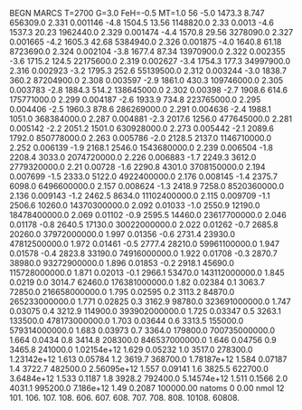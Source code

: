 BEGN
MARCS T=2700 G=3.0 FeH=-0.5 MT=1.0
                  56
-5.0 1473.3 8.747 656309.0 2.331 0.001146 
-4.8 1504.5 13.56 1148820.0 2.33 0.0013 
-4.6 1537.3 20.23 1962440.0 2.329 0.001474 
-4.4 1570.8 29.56 3278090.0 2.327 0.001665 
-4.2 1605.3 42.68 5384940.0 2.326 0.001875 
-4.0 1640.8 61.18 8723690.0 2.324 0.002104 
-3.8 1677.4 87.34 13970900.0 2.322 0.002355 
-3.6 1715.2 124.5 22175600.0 2.319 0.002627 
-3.4 1754.3 177.3 34997900.0 2.316 0.002923 
-3.2 1795.3 252.6 55139500.0 2.312 0.003244 
-3.0 1838.7 360.2 87204900.0 2.308 0.003597 
-2.9 1861.0 430.3 109746000.0 2.305 0.003783 
-2.8 1884.3 514.2 138645000.0 2.302 0.00398 
-2.7 1908.6 614.6 175771000.0 2.299 0.004187 
-2.6 1933.9 734.8 223765000.0 2.295 0.004406 
-2.5 1960.3 878.6 286269000.0 2.291 0.004636 
-2.4 1988.1 1051.0 368384000.0 2.287 0.004881 
-2.3 2017.6 1256.0 477645000.0 2.281 0.005142 
-2.2 2051.2 1501.0 630928000.0 2.273 0.005442 
-2.1 2089.6 1792.0 850778000.0 2.263 0.005786 
-2.0 2128.5 2137.0 1146710000.0 2.252 0.006139 
-1.9 2168.1 2546.0 1543680000.0 2.239 0.006504 
-1.8 2208.4 3033.0 2074720000.0 2.226 0.006883 
-1.7 2249.3 3612.0 2779320000.0 2.21 0.00728 
-1.6 2290.8 4301.0 3708150000.0 2.194 0.007699 
-1.5 2333.0 5122.0 4922400000.0 2.176 0.008145 
-1.4 2375.7 6098.0 6496600000.0 2.157 0.008624 
-1.3 2418.9 7258.0 8520360000.0 2.136 0.009143 
-1.2 2462.5 8634.0 11102400000.0 2.115 0.009709 
-1.1 2506.6 10260.0 14370300000.0 2.092 0.01033 
-1.0 2550.9 12190.0 18478400000.0 2.069 0.01102 
-0.9 2595.5 14460.0 23617700000.0 2.046 0.01178 
-0.8 2640.5 17130.0 30022000000.0 2.022 0.01262 
-0.7 2685.8 20260.0 37972000000.0 1.997 0.01356 
-0.6 2731.4 23930.0 47812500000.0 1.972 0.01461 
-0.5 2777.4 28210.0 59961100000.0 1.947 0.01578 
-0.4 2823.8 33190.0 74916000000.0 1.922 0.01708 
-0.3 2870.7 38980.0 93272900000.0 1.896 0.01853 
-0.2 2918.1 45690.0 115728000000.0 1.871 0.02013 
-0.1 2966.1 53470.0 143112000000.0 1.845 0.0219 
0.0 3014.7 62460.0 176381000000.0 1.82 0.02384 
0.1 3063.7 72850.0 216658000000.0 1.795 0.02595 
0.2 3113.2 84870.0 265233000000.0 1.771 0.02825 
0.3 3162.9 98780.0 323691000000.0 1.747 0.03075 
0.4 3212.9 114900.0 393902000000.0 1.725 0.03347 
0.5 3263.1 133500.0 478173000000.0 1.703 0.03644 
0.6 3313.5 155000.0 579314000000.0 1.683 0.03973 
0.7 3364.0 179800.0 700735000000.0 1.664 0.0434 
0.8 3414.8 208300.0 846537000000.0 1.646 0.04756 
0.9 3465.8 241000.0 1.02154e+12 1.629 0.05232 
1.0 3517.0 278300.0 1.23142e+12 1.613 0.05784 
1.2 3619.7 368700.0 1.78187e+12 1.584 0.07187 
1.4 3722.7 482500.0 2.56095e+12 1.557 0.09141 
1.6 3825.5 622700.0 3.6484e+12 1.533 0.1187 
1.8 3928.2 792400.0 5.14574e+12 1.511 0.1566 
2.0 4031.1 995200.0 7.186e+12 1.49 0.2087 
100000.00
natoms              0      0.00
nmol          12
          101.         106.       107.      108.         606.        607.        608.
          707.         708.       808.    10108.       60808.

